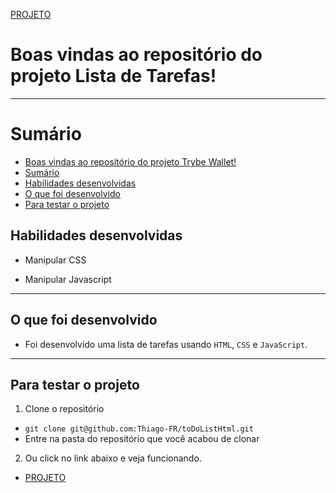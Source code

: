 [PROJETO](https://thiago-fr.github.io/toDoListHtml/)

# Boas vindas ao repositório do projeto Lista de Tarefas! <a name="boas-vindas-ao-repositorio-do-projeto-pixels-arte"></a>

---

# Sumário <a name="sumario"></a>

- [Boas vindas ao repositório do projeto Trybe Wallet!](#boas-vindas-ao-repositorio-do-projeto-pixels-arte)
- [Sumário](#sumario)
- [Habilidades desenvolvidas](#habilidades)
- [O que foi desenvolvido](#o-que-foi-desenvolvido)
- [Para testar o projeto](#testar-o-projeto)

## Habilidades desenvolvidas <a name="habilidades"></a>

- Manipular CSS

- Manipular Javascript

---

## O que foi desenvolvido <a name="o-que-foi-desenvolvido"></a>

- Foi desenvolvido uma lista de tarefas usando `HTML`, `CSS` e `JavaScript`.

---

## Para testar o projeto <a name="testar-o-projeto"></a>

1. Clone o repositório
  * `git clone git@github.com:Thiago-FR/toDoListHtml.git`
  * Entre na pasta do repositório que você acabou de clonar

2. Ou click no link abaixo e veja funcionando.
  * [PROJETO](https://thiago-fr.github.io/toDoListHtml/)

